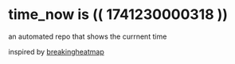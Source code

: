 # time_now is (( 1741230000318 ))

an automated repo that shows the currnent time

inspired by [breakingheatmap](https://github.com/breakingheatmap/breakingheatmap)